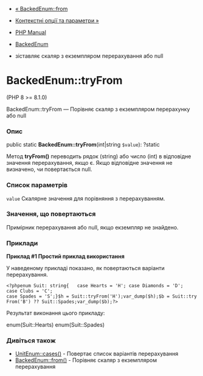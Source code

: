 - [« BackedEnum::from](backedenum.from.md)
- [Контекстні опції та параметри »](context.md)

- [PHP Manual](index.md)
- [BackedEnum](class.backedenum.md)
- зіставляє скаляр з екземпляром перерахування або null

# BackedEnum::tryFrom

(PHP 8 \>= 8.1.0)

BackedEnum::tryFrom — Порівняє скаляр з екземпляром перерахунку або
null

### Опис

public static **BackedEnum::tryFrom**(int\|string `$value`): ?static

Метод **tryFrom()** переводить рядок (string) або число (int) в
відповідне значення перерахування, якщо є. Якщо
відповідне значення не визначено, чи повертається null.

### Список параметрів

`value`
Скалярне значення для порівняння з перерахуванням.

### Значення, що повертаються

Примірник перерахування або null, якщо екземпляр не знайдено.

### Приклади

**Приклад #1 Простий приклад використання**

У наведеному прикладі показано, як повертаються варіанти перерахування.

`<?phpenum Suit: string{   case Hearts = 'H'; case Diamonds = 'D'; case Clubs = 'C'; case Spades = 'S';}$h = Suit::tryFrom('H');var_dump($h);$b = Suit::tryFrom('B') ?? Suit::Spades;var_dump($b);?> `

Результат виконання цього прикладу:

enum(Suit::Hearts)
enum(Suit::Spades)

### Дивіться також

- [UnitEnum::cases()](unitenum.cases.md) - Повертає список
варіантів перерахування
- [BackedEnum::from()](backedenum.from.md) - Порівняє скаляр з
екземпляром перерахування
